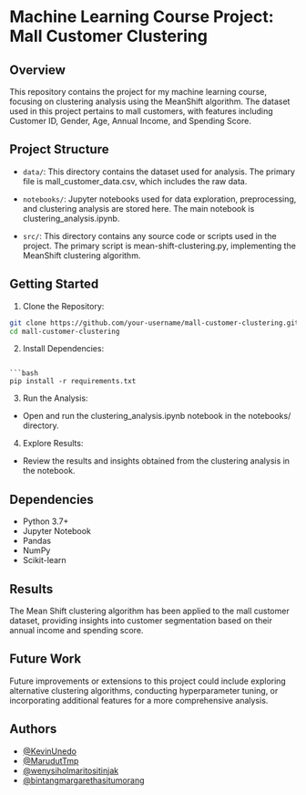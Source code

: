 # Machine Learning Course Project: Mall Customer Clustering

## Overview
This repository contains the project for my machine learning course, focusing on clustering analysis using the MeanShift algorithm. The dataset used in this project pertains to mall customers, with features including Customer ID, Gender, Age, Annual Income, and Spending Score.

## Project Structure
- `data/`: This directory contains the dataset used for analysis. The primary file is mall_customer_data.csv, which includes the raw data.

- `notebooks/`: Jupyter notebooks used for data exploration, preprocessing, and clustering analysis are stored here. The main notebook is clustering_analysis.ipynb.

- `src/`: This directory contains any source code or scripts used in the project. The primary script is mean-shift-clustering.py, implementing the MeanShift clustering algorithm.

## Getting Started
1. Clone the Repository:

```bash
git clone https://github.com/your-username/mall-customer-clustering.git
cd mall-customer-clustering
```

2. Install Dependencies:
```

```bash
pip install -r requirements.txt
```

3. Run the Analysis:
- Open and run the clustering_analysis.ipynb notebook in the notebooks/ directory.

4. Explore Results:
- Review the results and insights obtained from the clustering analysis in the notebook.

## Dependencies
* Python 3.7+
* Jupyter Notebook
* Pandas
* NumPy
* Scikit-learn

## Results
The Mean Shift clustering algorithm has been applied to the mall customer dataset, providing insights into customer segmentation based on their annual income and spending score.

## Future Work
Future improvements or extensions to this project could include exploring alternative clustering algorithms, conducting hyperparameter tuning, or incorporating additional features for a more comprehensive analysis.

## Authors
- [@KevinUnedo](https://www.github.com/KevinUnedo)
- [@MarudutTmp](https://github.com/MarudutTmp)
- [@wenysiholmaritositinjak](https://github.com/wenysiholmaritositinjak)
- [@bintangmargarethasitumorang](https://github.com/bintangmargarethasitumorang)

